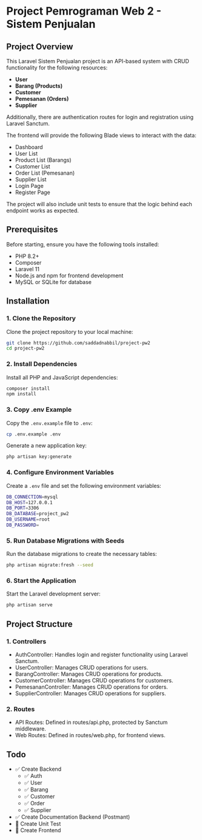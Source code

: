 # Project Pemrograman Web 2 - Sistem Penjualan

## Project Overview

This Laravel Sistem Penjualan project is an API-based system with CRUD functionality for the following resources:

- **User**
- **Barang (Products)**
- **Customer**
- **Pemesanan (Orders)**
- **Supplier**

Additionally, there are authentication routes for login and registration using Laravel Sanctum.

The frontend will provide the following Blade views to interact with the data:

- Dashboard
- User List
- Product List (Barangs)
- Customer List
- Order List (Pemesanan)
- Supplier List
- Login Page
- Register Page

The project will also include unit tests to ensure that the logic behind each endpoint works as expected.

## Prerequisites

Before starting, ensure you have the following tools installed:

- PHP 8.2+
- Composer
- Laravel 11
- Node.js and npm for frontend development
- MySQL or SQLite for database

## Installation

### 1. Clone the Repository

Clone the project repository to your local machine:

```bash
git clone https://github.com/saddadnabbil/project-pw2
cd project-pw2
```

### 2. Install Dependencies

Install all PHP and JavaScript dependencies:

```bash
composer install
npm install 
```

### 3. Copy .env Example

Copy the `.env.example` file to `.env`:

```bash
cp .env.example .env
```

Generate a new application key:

```bash
php artisan key:generate
```

### 4. Configure Environment Variables

Create a `.env` file and set the following environment variables:

```bash
DB_CONNECTION=mysql
DB_HOST=127.0.0.1
DB_PORT=3306
DB_DATABASE=project_pw2
DB_USERNAME=root
DB_PASSWORD=
```

### 5. Run Database Migrations with Seeds

Run the database migrations to create the necessary tables:

```bash
php artisan migrate:fresh --seed
```

### 6. Start the Application

Start the Laravel development server:

```bash
php artisan serve
```

## Project Structure

### 1. Controllers
- AuthController: Handles login and register functionality using Laravel Sanctum.
- UserController: Manages CRUD operations for users.
- BarangController: Manages CRUD operations for products.
- CustomerController: Manages CRUD operations for customers.
- PemesananController: Manages CRUD operations for orders.
- SupplierController: Manages CRUD operations for suppliers.

### 2. Routes
- API Routes: Defined in routes/api.php, protected by Sanctum middleware.
- Web Routes: Defined in routes/web.php, for frontend views.

<!-- todo is create unit test and create frontend -->

## Todo

- ✅ Create Backend
    - ✅ Auth
    - ✅ User
    - ✅ Barang
    - ✅ Customer
    - ✅ Order
    - ✅ Supplier
- ✅ Create Documentation Backend (Postmant)
- 🔲 Create Unit Test
- 🔲 Create Frontend


